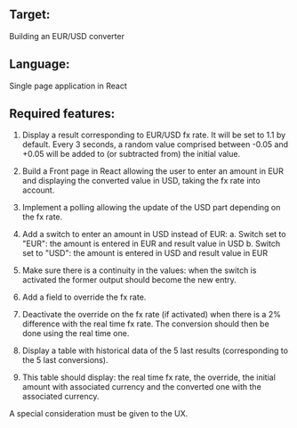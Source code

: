 ## Target:
Building an EUR/USD converter

## Language:
Single page application in React

## Required features:

1.	Display a result corresponding to EUR/USD fx rate. It will be set to 1.1 by default.
Every 3 seconds, a random value comprised between -0.05 and +0.05 will be added to (or subtracted from) the initial value.

2.	Build a Front page in React allowing the user to enter an amount in EUR and displaying the converted value in USD, taking the fx rate into account.

3.	Implement a polling allowing the update of the USD part depending on the fx rate.
4.	Add a switch to enter an amount in USD instead of EUR:
a. Switch set to "EUR": the amount is entered in EUR and result value in USD
b. Switch set to "USD": the amount is entered in USD and result value in EUR

5.	Make sure there is a continuity in the values: when the switch is activated the former output should
become the new entry.

6.	Add a field to override the fx rate.

7.	Deactivate the override on the fx rate (if activated) when there is a 2% difference with the real time
fx rate. The conversion should then be done using the real time one.

8.	Display a table with historical data of the 5 last results (corresponding to the 5 last conversions).

9.	This table should display: the real time fx rate, the override, the initial amount with associated currency and the converted one with the associated currency.

A special consideration must be given to the UX.
